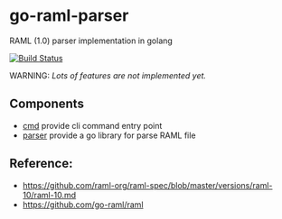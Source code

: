 # go-raml-parser
RAML (1.0) parser implementation in golang

[![Build Status](https://travis-ci.org/tsaikd/go-raml-parser.svg?branch=master)](https://travis-ci.org/tsaikd/go-raml-parser)

WARNING: *Lots of features are not implemented yet.*

## Components
* [cmd](cmd) provide cli command entry point
* [parser](parser) provide a go library for parse RAML file

## Reference:
* https://github.com/raml-org/raml-spec/blob/master/versions/raml-10/raml-10.md
* https://github.com/go-raml/raml
